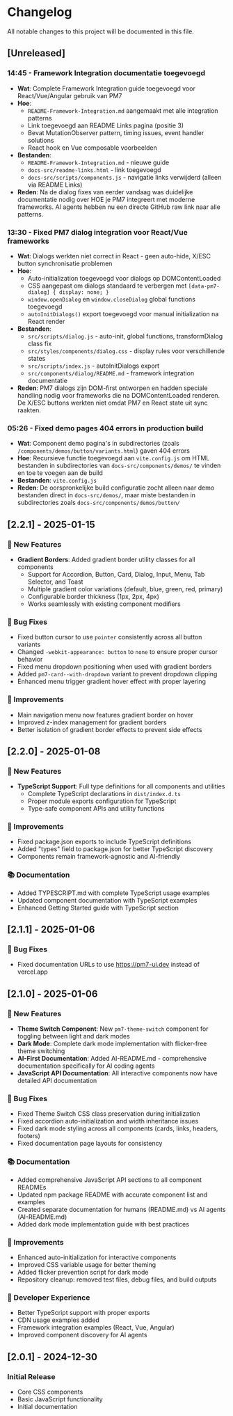 # Changelog

All notable changes to this project will be documented in this file.

## [Unreleased]

### 14:45 - Framework Integration documentatie toegevoegd
- **Wat**: Complete Framework Integration guide toegevoegd voor React/Vue/Angular gebruik van PM7
- **Hoe**: 
  - `README-Framework-Integration.md` aangemaakt met alle integration patterns
  - Link toegevoegd aan README Links pagina (positie 3)
  - Bevat MutationObserver pattern, timing issues, event handler solutions
  - React hook en Vue composable voorbeelden
- **Bestanden**: 
  - `README-Framework-Integration.md` - nieuwe guide
  - `docs-src/readme-links.html` - link toegevoegd
  - `docs-src/scripts/components.js` - navigatie links verwijderd (alleen via README Links)
- **Reden**: Na de dialog fixes van eerder vandaag was duidelijke documentatie nodig over HOE je PM7 integreert met moderne frameworks. AI agents hebben nu een directe GitHub raw link naar alle patterns.

### 13:30 - Fixed PM7 dialog integration voor React/Vue frameworks
- **Wat**: Dialogs werkten niet correct in React - geen auto-hide, X/ESC button synchronisatie problemen
- **Hoe**: 
  - Auto-initialization toegevoegd voor dialogs op DOMContentLoaded
  - CSS aangepast om dialogs standaard te verbergen met `[data-pm7-dialog] { display: none; }`
  - `window.openDialog` en `window.closeDialog` global functions toegevoegd
  - `autoInitDialogs()` export toegevoegd voor manual initialization na React render
- **Bestanden**: 
  - `src/scripts/dialog.js` - auto-init, global functions, transformDialog class fix
  - `src/styles/components/dialog.css` - display rules voor verschillende states
  - `src/scripts/index.js` - autoInitDialogs export
  - `src/components/dialog/README.md` - framework integration documentatie
- **Reden**: PM7 dialogs zijn DOM-first ontworpen en hadden speciale handling nodig voor frameworks die na DOMContentLoaded renderen. De X/ESC buttons werkten niet omdat PM7 en React state uit sync raakten.

### 05:26 - Fixed demo pages 404 errors in production build
- **Wat**: Component demo pagina's in subdirectories (zoals `/components/demos/button/variants.html`) gaven 404 errors
- **Hoe**: Recursieve functie toegevoegd aan `vite.config.js` om HTML bestanden in subdirectories van `docs-src/components/demos/` te vinden en toe te voegen aan de build
- **Bestanden**: `vite.config.js`
- **Reden**: De oorspronkelijke build configuratie zocht alleen naar demo bestanden direct in `docs-src/demos/`, maar miste bestanden in subdirectories zoals `docs-src/components/demos/button/`

## [2.2.1] - 2025-01-15

### 🎉 New Features
- **Gradient Borders**: Added gradient border utility classes for all components
  - Support for Accordion, Button, Card, Dialog, Input, Menu, Tab Selector, and Toast
  - Multiple gradient color variations (default, blue, green, red, primary)
  - Configurable border thickness (1px, 2px, 4px)
  - Works seamlessly with existing component modifiers

### 🐛 Bug Fixes
- Fixed button cursor to use `pointer` consistently across all button variants
- Changed `-webkit-appearance: button` to `none` to ensure proper cursor behavior
- Fixed menu dropdown positioning when used with gradient borders
- Added `pm7-card--with-dropdown` variant to prevent dropdown clipping
- Enhanced menu trigger gradient hover effect with proper layering

### 🔧 Improvements
- Main navigation menu now features gradient border on hover
- Improved z-index management for gradient borders
- Better isolation of gradient border effects to prevent side effects

## [2.2.0] - 2025-01-08

### 🎉 New Features
- **TypeScript Support**: Full type definitions for all components and utilities
  - Complete TypeScript declarations in `dist/index.d.ts`
  - Proper module exports configuration for TypeScript
  - Type-safe component APIs and utility functions

### 🔧 Improvements
- Fixed package.json exports to include TypeScript definitions
- Added "types" field to package.json for better TypeScript discovery
- Components remain framework-agnostic and AI-friendly

### 📚 Documentation
- Added TYPESCRIPT.md with complete TypeScript usage examples
- Updated component documentation with TypeScript examples
- Enhanced Getting Started guide with TypeScript section

## [2.1.1] - 2025-01-06

### 🐛 Bug Fixes
- Fixed documentation URLs to use https://pm7-ui.dev instead of vercel.app

## [2.1.0] - 2025-01-06

### 🎉 New Features
- **Theme Switch Component**: New `pm7-theme-switch` component for toggling between light and dark modes
- **Dark Mode**: Complete dark mode implementation with flicker-free theme switching
- **AI-First Documentation**: Added AI-README.md - comprehensive documentation specifically for AI coding agents
- **JavaScript API Documentation**: All interactive components now have detailed API documentation

### 🐛 Bug Fixes
- Fixed Theme Switch CSS class preservation during initialization
- Fixed accordion auto-initialization and width inheritance issues
- Fixed dark mode styling across all components (cards, links, headers, footers)
- Fixed documentation page layouts for consistency

### 📚 Documentation
- Added comprehensive JavaScript API sections to all component READMEs
- Updated npm package README with accurate component list and examples
- Created separate documentation for humans (README.md) vs AI agents (AI-README.md)
- Added dark mode implementation guide with best practices

### 🔧 Improvements
- Enhanced auto-initialization for interactive components
- Improved CSS variable usage for better theming
- Added flicker prevention script for dark mode
- Repository cleanup: removed test files, debug files, and build outputs

### 🚀 Developer Experience
- Better TypeScript support with proper exports
- CDN usage examples added
- Framework integration examples (React, Vue, Angular)
- Improved component discovery for AI agents

## [2.0.1] - 2024-12-30

### Initial Release
- Core CSS components
- Basic JavaScript functionality
- Initial documentation
